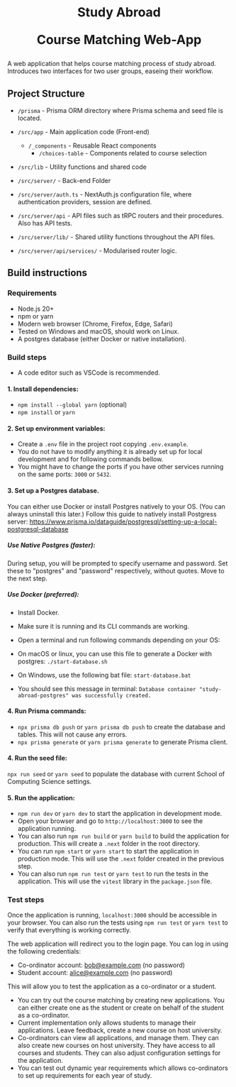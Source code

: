 # <p align="center">Study Abroad <p align="center">Course Matching Web-App</p></p>

A web application that helps course matching process of study abroad. Introduces two interfaces for two user groups, easeing their workflow.

## Project Structure

- `/prisma` - Prisma ORM directory where Prisma schema and seed file is located.

- `/src/app` - Main application code (Front-end)
  - `/_components` - Reusable React components
    - `/choices-table` - Components related to course selection
- `/src/lib` - Utility functions and shared code

- `/src/server/` - Back-end Folder
- `/src/server/auth.ts` - NextAuth.js configuration file, where authentication providers, session are defined.
- `/src/server/api` - API files such as tRPC routers and their procedures. Also has API tests.
- `/src/server/lib/` - Shared utility functions throughout the API files.
- `/src/server/api/services/` - Modularised router logic.


## Build instructions
### Requirements

* Node.js 20+ 
* npm or yarn
* Modern web browser (Chrome, Firefox, Edge, Safari)
* Tested on Windows and macOS, should work on Linux.
* A postgres database (either Docker or native installation).

### Build steps
* A code editor such as VSCode is recommended.


#### 1. Install dependencies:
* `npm install --global yarn` (optional) 
* `npm install` or `yarn`


#### 2. Set up environment variables:
* Create a `.env` file in the project root copying `.env.example`.
* You do not have to modify anything it is already set up for local development and for following commands bellow.
* You might have to change the ports if you have other services running on the same ports: `3000` or `5432`.

#### 3. Set up a Postgres database.
You can either use Docker or install Postgres natively to your OS. (You can always uninstall this later.)
Follow this guide to natively install Postgress server: https://www.prisma.io/dataguide/postgresql/setting-up-a-local-postgresql-database

##### Use Native Postgres (faster):
During setup, you will be prompted to specify username and password. Set these to "postgres" and "password" respectively, without quotes. Move to the next step.

##### Use Docker (preferred):
* Install Docker.
* Make sure it is running and its CLI commands are working.
* Open a terminal and run following commands depending on your OS:

* On macOS or linux, you can use this file to generate a Docker with postgres:
`./start-database.sh`
* On Windows, use the following bat file:
`start-database.bat`
* You should see this message in terminal: 
`Database container "study-abroad-postgres" was successfully created.`


#### 4. Run Prisma commands:
* `npx prisma db push` or `yarn prisma db push` to create the database and tables. This will not cause any errors.
* `npx prisma generate` or `yarn prisma generate` to generate Prisma client.

#### 4. Run the seed file:
`npx run seed` or `yarn seed` to populate the database with current School of Computing Science settings.

#### 5. Run the application:
* `npm run dev` or `yarn dev` to start the application in development mode.
* Open your browser and go to `http://localhost:3000` to see the application running.
* You can also run `npm run build` or `yarn build` to build the application for production. This will create a `.next` folder in the root directory.
* You can run `npm start` or `yarn start` to start the application in production mode. This will use the `.next` folder created in the previous step.
* You can also run `npm run test` or `yarn test` to run the tests in the application. This will use the `vitest` library in the `package.json` file.

### Test steps

Once the application is running, `localhost:3000` should be accessible in your browser. You can also run the tests using `npm run test` or `yarn test` to verify that everything is working correctly.

The web application will redirect you to the login page. You can log in using the following credentials:
* Co-ordinator account:
bob@example.com
(no password)
* Student account:
alice@example.com
(no password)

This will allow you to test the application as a co-ordinator or a student.

* You can try out the course matching by creating new applications. You can either create one as the student or create on behalf of the student as a co-ordinator.
* Current implementation only allows students to manage their applications. Leave feedback, create a new course on host university.
* Co-ordinators can view all applications, and manage them. They can also create new courses on host university. They have access to all courses and students. They can also adjust configuration settings for the application.
* You can test out dynamic year requirements which allows co-ordinators to set up requirements for each year of study.
